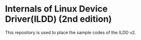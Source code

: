 Internals of Linux Device Driver(ILDD) (2nd edition)
====================================================

This repository is used to place the sample codes of the ILDD v2.  
